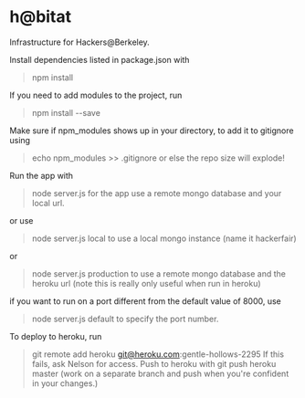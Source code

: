 h@bitat
=======

Infrastructure for Hackers@Berkeley.

Install dependencies listed in package.json with
> npm install

If you need to add modules to the project, run
> npm install <package> --save

Make sure if npm_modules shows up in your directory, to add it to gitignore using
> echo npm_modules >> .gitignore
or else the repo size will explode!

Run the app with
> node server.js
for the app use a remote mongo database and your local url.

or use
> node server.js local
to use a local mongo instance (name it hackerfair)

or
> node server.js production
to use a remote mongo database and the heroku url
(note this is really only useful when run in heroku)

if you want to run on a port different from the default value of 8000, use
> node server.js default <port>
to specify the port number.

To deploy to heroku, run
> git remote add heroku git@heroku.com:gentle-hollows-2295
If this fails, ask Nelson for access. Push to heroku with
> git push heroku master
(work on a separate branch and push when you're confident in your changes.)
